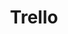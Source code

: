 ---
blog: https://blog.trello.com/
facebook: http://www.facebook.com/trelloapp
github: trello
guide: https://design.trello.com/
logohandle: trello
sort: trello
title: Trello
twitter: trello
website: https://trello.com/
wikipedia: https://en.wikipedia.org/wiki/Trello
---